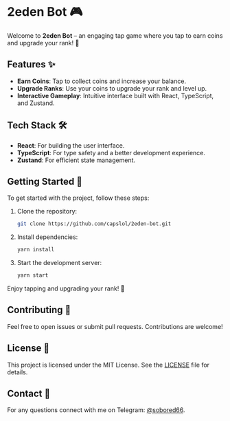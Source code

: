 # 2eden Bot 🎮

Welcome to **2eden Bot** – an engaging tap game where you tap to earn coins and upgrade your rank! 🚀

## Features ✨

- **Earn Coins**: Tap to collect coins and increase your balance.
- **Upgrade Ranks**: Use your coins to upgrade your rank and level up.
- **Interactive Gameplay**: Intuitive interface built with React, TypeScript, and Zustand.

## Tech Stack 🛠️

- **React**: For building the user interface.
- **TypeScript**: For type safety and a better development experience.
- **Zustand**: For efficient state management.

## Getting Started 🚀

To get started with the project, follow these steps:

1. Clone the repository:
    ```bash
    git clone https://github.com/capslol/2eden-bot.git
    ```


2. Install dependencies:
    ```bash
    yarn install
    ```

3. Start the development server:
    ```bash
    yarn start
    ```

Enjoy tapping and upgrading your rank! 🎉

## Contributing 🤝

Feel free to open issues or submit pull requests. Contributions are welcome!

## License 📜

This project is licensed under the MIT License. See the [LICENSE](LICENSE) file for details.

## Contact 📧

For any questions connect with me on Telegram: [@sobored66](https://t.me/sobored66).

